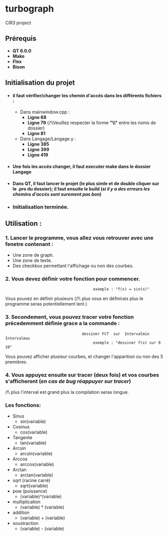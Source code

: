 # turbograph
CIR3 project

## Prérequis
* __QT 6.0.0__
* __Make__
* __Flex__
* __Bison__

## Initialisation du projet

* #### il faut vérifier/changer les chemin d'accés dans les différents fichiers :
  * Dans mainwindow.cpp :
    *  __Ligne 68__
    *  __Ligne 79__ (/!\Veuillez respecter la forme __"\\\\"__ entre les noms de dossier)
    *  __Ligne 81__
  * Dans Langage/Langage.y : 
    *  __Ligne 385__
    *  __Ligne 399__
    *  __Ligne 419__
 * #### Une fois les accés changer, il faut executer make dans le dossier Langage
 * #### Dans __QT__, il faut lancer le projet (le plus simle et de double cliquer sur le .pro du dossier); il faut ensuite le build (*si il y a des erreurs les chemins d'accés sont surement pas bon*)
 * ### Initialisation terminée. 

## Utilisation :

### 1. Lancer le programme, vous allez vous retrouver avec une fenetre  contenant :   

  * Une zone de graph.  
  * Une zone de texte.  
  * Des checkbox permettant l'affichage ou non des courbes.  

### 2. Vous devez définir votre fonction pour commencer.  
                                           exemple : "f(x) = sin(x)"  
Vous pouvez en définir plusieurs (/!\ plus vous en définirais plus le programme seras potentiellement lent.)  
     
### 3. Secondement, vous pouvez tracer votre fonction précedemment définie grace a la commande :   
                                      dessiner FCT  sur  Intervalmin   Intervalmax  
                                           exemple : "dessiner f(x) sur 0 10"   
Vous pouvez afficher plusieur courbes, et changer l'apparition ou non des 5 premières.  
### 4. Vous appuyez ensuite sur tracer (deux fois) et vos courbes s'afficheront (*en cas de bug réappuyer sur tracer*)  

/!\ plus l'interval est grand plus la compilation seras longue.  


### Les fonctions:  
* Sinus
  * sin(variable)
* Cosinus
  * cos(variable)
* Tangente
  * tan(variable) 
* Arcsin
  * arcsin(variable) 
* Arccos
  * arccos(variable)
* Arctan
  * arctan(variable)
* sqrt (racine carré)
  * sqrt(variable)
* pow (puissance)
  * (variable)^(variable)
* multiplication
  * (variable) * (variable)
* addition
  * (variable) + (variable)
* soustraction
  * (variable) - (variable)
